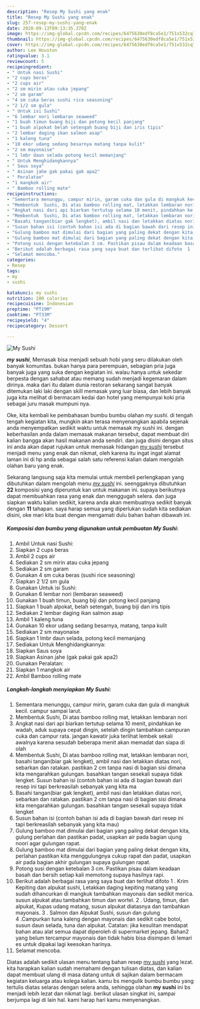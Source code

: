 ```yaml
---
description: "Resep My Sushi yang enak"
title: "Resep My Sushi yang enak"
slug: 257-resep-my-sushi-yang-enak
date: 2020-09-13T09:13:35.370Z
image: https://img-global.cpcdn.com/recipes/6475630edf8ca5e1/751x532cq70/my-sushi-foto-resep-utama.jpg
thumbnail: https://img-global.cpcdn.com/recipes/6475630edf8ca5e1/751x532cq70/my-sushi-foto-resep-utama.jpg
cover: https://img-global.cpcdn.com/recipes/6475630edf8ca5e1/751x532cq70/my-sushi-foto-resep-utama.jpg
author: Lee Houston
ratingvalue: 3.1
reviewcount: 5
recipeingredient:
- " Untuk nasi Sushi"
- "2 cups beras"
- "2 cups air"
- "2 sm mirin atau cuka jepang"
- "2 sm garam"
- "4 sm cuka beras sushi rice seasoning"
- "2 1/2 sm gula"
- " Untuk isi Sushi"
- "6 lembar nori lembaran seaweed"
- "1 buah timun buang biji dan potong kecil panjang"
- "1 buah alpokat belah setengah buang biji dan iris tipis"
- "2 lembar daging ikan salmon asap"
- "1 kaleng tuna"
- "10 ekor udang sedang besarnya matang tanpa kulit"
- "2 sm mayonaise"
- "1 lmbr daun selada potong kecil memanjang"
- " Untuk Menghidangkannya"
- " Saus soya"
- " Asinan jahe gak pakai gak apa2"
- " Peralatan"
- "1 mangkok air"
- " Bamboo rolling mate"
recipeinstructions:
- "Sementara menunggu, campur mirin, garam cuka dan gula di mangkuk kecil. campur sampai larut."
- "Membentuk  Sushi, Di atas bamboo rolling mat, letakkan lembaran nori"
- "Angkat nasi dari api biarkan tertutup selama 10 menit, pindahkan ke wadah, aduk supaya cepat dingin, setelah dingin tambahkan campuran cuka dan campur rata. jangan kawatir juka terlihat lembek sekali awalnya karena sesudah beberapa menit akan memadat dan siapa di olah"
- "Membentuk  Sushi, Di atas bamboo rolling mat, letakkan lembaran nori, basahi tangan(biar gak lengket), ambil nasi dan letakkan diatas nori, sebarkan dan ratakan. pastikan 2 cm tanpa nasi di bagian sisi dimana kita mengarahkan gulungan. basahkan tangan sesekali supaya tidak lengket. Susun bahan isi (contoh bahan isi ada di bagian bawah dari resep ini tapi berkreasilah sebanyak yang kita ma"
- "Basahi tangan(biar gak lengket), ambil nasi dan letakkan diatas nori, sebarkan dan ratakan. pastikan 2 cm tanpa nasi di bagian sisi dimana kita mengarahkan gulungan. basahkan tangan sesekali supaya tidak lengket"
- "Susun bahan isi (contoh bahan isi ada di bagian bawah dari resep ini tapi berkreasilah sebanyak yang kita mau)"
- "Gulung bamboo mat dimulai dari bagian yang paling dekat dengan kita, gulung perlahan dan pastikan padat, usapkan air pada bagian ujung noori agar gulungan rapat."
- "Gulung bamboo mat dimulai dari bagian yang paling dekat dengan kita, perlahan pastikan kita menggulungnya cukup rapat dan padat, usapkan air pada bagian akhir gulungan supaya gulungan rapat."
- "Potong susi dengan ketebalan 3 cm. Pastikan pisau dalam keadaan basah dan bersih setiap kali memotong supaya hasilnya rapi."
- "Berikut adalah berbagai rasa yang saya buat dan terlihat difoto  1 . Krim Kepiting dan alpukat sushi, Letakkan daging kepiting matang yang sudah dihancurkan di mangkuk tambahkan mayonais dan sedikit merica. susun alpukat atau tambahkan timun dan wortel.                                                                                2 . Udang, timun, dan alpukat, Kupas udang matang, susun alpukat diatasnya dan tambahkan mayonais.                                  3 . Salmon dan Alpukat Sushi, susun dan gulung        4 .Campurkan tuna kaleng dengan mayonais dan sedikit cabe botol, susun daun selada, tuna dan alpukat.                                             Catatan: jika kesulitan mendapat bahan atau alat semua dapat diperoleh di supermarket jepang. Bahan2 yang belum tercampur mayonais dan tidak habis bisa disimpan di lemari es untuk dipakai lagi keesokan harinya."
- "Selamat mencoba."
categories:
- Resep
tags:
- my
- sushi

katakunci: my sushi 
nutrition: 280 calories
recipecuisine: Indonesian
preptime: "PT19M"
cooktime: "PT33M"
recipeyield: "4"
recipecategory: Dessert

---
```



![My Sushi](https://img-global.cpcdn.com/recipes/6475630edf8ca5e1/751x532cq70/my-sushi-foto-resep-utama.jpg)

<b><i>my sushi</i></b>, Memasak bisa menjadi sebuah hobi yang seru dilakukan oleh banyak komunitas. bukan hanya para perempuan, sebagian pria juga banyak juga yang suka dengan kegiatan ini. walau hanya untuk sekedar berpesta dengan sahabat atau memang sudah menjadi kegemaran dalam dirinya. maka dari itu dalam dunia restoran sekarang sangat banyak ditemukan laki laki dengan skill memasak yang luar biasa, dan lebih banyak juga kita melihat di bermacam kedai dan hotel yang mempunyai koki pria sebagai juru masak mumpuni nya.



Oke, kita kembali ke pembahasan bumbu bumbu olahan <i>my sushi</i>. di tengah tengah kegiatan kita, mungkin akan terasa menyenangkan apabila sejenak anda menyempatkan sedikit waktu untuk memasak my sushi ini. dengan keberhasilan anda dalam memasak makanan tersebut, dapat membuat diri kalian bangga akan hasil makanan anda sendiri. dan juga disini dengan situs ini anda akan dapat rujukan untuk memasak hidangan <u>my sushi</u> tersebut menjadi menu yang enak dan nikmat, oleh karena itu ingat ingat alamat laman ini di hp anda sebagai salah satu referensi kalian dalam mengolah olahan baru yang enak.


Sekarang langsung saja kita memulai untuk membeli perlengkapan yang dibutuhkan dalam mengolah menu <u><i>my sushi</i></u> ini. seenggaknya dibutuhkan <b>22</b> komposisi yang diperuntuk kan untuk makanan ini. supaya berikutnya dapat membuahkan rasa yang enak dan menggugah selera. dan juga siapkan waktu kalian sedikit, karena anda akan membuatnya sedikit banyak dengan <b>11</b> tahapan. saya harap semua yang diperlukan sudah kita sediakan disini, oke mari kita buat dengan mengamati dulu bahan bahan dibawah ini.

<!--inarticleads1-->

##### Komposisi dan bumbu yang digunakan untuk pembuatan My Sushi:

1. Ambil  Untuk nasi Sushi:
1. Siapkan 2 cups beras
1. Ambil 2 cups air
1. Sediakan 2 sm mirin atau cuka jepang
1. Sediakan 2 sm garam
1. Gunakan 4 sm cuka beras (sushi rice seasoning)
1. Siapkan 2 1/2 sm gula
1. Gunakan  Untuk isi Sushi:
1. Gunakan 6 lembar nori (lembaran seaweed)
1. Gunakan 1 buah timun, buang biji dan potong kecil panjang
1. Siapkan 1 buah alpokat, belah setengah, buang biji dan iris tipis
1. Sediakan 2 lembar daging ikan salmon asap
1. Ambil 1 kaleng tuna
1. Gunakan 10 ekor udang sedang besarnya, matang, tanpa kulit
1. Sediakan 2 sm mayonaise
1. Siapkan 1 lmbr daun selada, potong kecil memanjang
1. Sediakan  Untuk Menghidangkannya:
1. Siapkan  Saus soya
1. Siapkan  Asinan jahe (gak pakai gak apa2)
1. Gunakan  Peralatan:
1. Siapkan 1 mangkok air
1. Ambil  Bamboo rolling mate




<!--inarticleads2-->

##### Langkah-langkah menyiapkan My Sushi:

1. Sementara menunggu, campur mirin, garam cuka dan gula di mangkuk kecil. campur sampai larut.
1. Membentuk  Sushi, Di atas bamboo rolling mat, letakkan lembaran nori
1. Angkat nasi dari api biarkan tertutup selama 10 menit, pindahkan ke wadah, aduk supaya cepat dingin, setelah dingin tambahkan campuran cuka dan campur rata. jangan kawatir juka terlihat lembek sekali awalnya karena sesudah beberapa menit akan memadat dan siapa di olah
1. Membentuk  Sushi, Di atas bamboo rolling mat, letakkan lembaran nori, basahi tangan(biar gak lengket), ambil nasi dan letakkan diatas nori, sebarkan dan ratakan. pastikan 2 cm tanpa nasi di bagian sisi dimana kita mengarahkan gulungan. basahkan tangan sesekali supaya tidak lengket. Susun bahan isi (contoh bahan isi ada di bagian bawah dari resep ini tapi berkreasilah sebanyak yang kita ma
1. Basahi tangan(biar gak lengket), ambil nasi dan letakkan diatas nori, sebarkan dan ratakan. pastikan 2 cm tanpa nasi di bagian sisi dimana kita mengarahkan gulungan. basahkan tangan sesekali supaya tidak lengket
1. Susun bahan isi (contoh bahan isi ada di bagian bawah dari resep ini tapi berkreasilah sebanyak yang kita mau)
1. Gulung bamboo mat dimulai dari bagian yang paling dekat dengan kita, gulung perlahan dan pastikan padat, usapkan air pada bagian ujung noori agar gulungan rapat.
1. Gulung bamboo mat dimulai dari bagian yang paling dekat dengan kita, perlahan pastikan kita menggulungnya cukup rapat dan padat, usapkan air pada bagian akhir gulungan supaya gulungan rapat.
1. Potong susi dengan ketebalan 3 cm. Pastikan pisau dalam keadaan basah dan bersih setiap kali memotong supaya hasilnya rapi.
1. Berikut adalah berbagai rasa yang saya buat dan terlihat difoto  1 . Krim Kepiting dan alpukat sushi, Letakkan daging kepiting matang yang sudah dihancurkan di mangkuk tambahkan mayonais dan sedikit merica. susun alpukat atau tambahkan timun dan wortel.                                                                                2 . Udang, timun, dan alpukat, Kupas udang matang, susun alpukat diatasnya dan tambahkan mayonais.                                  3 . Salmon dan Alpukat Sushi, susun dan gulung        4 .Campurkan tuna kaleng dengan mayonais dan sedikit cabe botol, susun daun selada, tuna dan alpukat.                                             Catatan: jika kesulitan mendapat bahan atau alat semua dapat diperoleh di supermarket jepang. Bahan2 yang belum tercampur mayonais dan tidak habis bisa disimpan di lemari es untuk dipakai lagi keesokan harinya.
1. Selamat mencoba.




Diatas adalah sedikit ulasan menu tentang bahan resep <u>my sushi</u> yang lezat. kita harapkan kalian sudah memahami dengan tulisan diatas, dan kalian dapat membuat ulang di masa datang untuk di sajikan dalam bermacam kegiatan keluarga atau kolega kalian. kamu bs mengulik bumbu bumbu yang tertulis diatas selaras dengan selera anda, sehingga olahan <b>my sushi</b> ini bs menjadi lebih lezat dan nikmat lagi. berikut ulasan singkat ini, sampai berjumpa lagi di lain hal. kami harap hari kamu menyenangkan.
